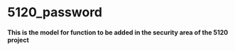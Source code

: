 # 5120_password

#### This is the model for function to be added in the security area of the 5120 project   
